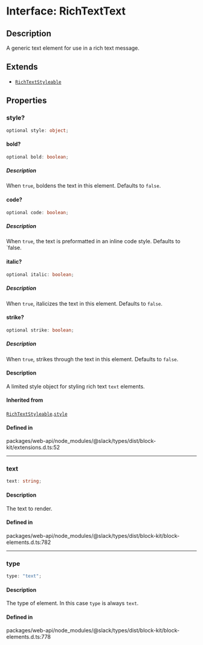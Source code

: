 # Interface: RichTextText

## Description

A generic text element for use in a rich text message.

## Extends

- [`RichTextStyleable`](Interface.RichTextStyleable.md)

## Properties

### style?

```ts
optional style: object;
```

#### bold?

```ts
optional bold: boolean;
```

##### Description

When `true`, boldens the text in this element. Defaults to `false`.

#### code?

```ts
optional code: boolean;
```

##### Description

When `true`, the text is preformatted in an inline code style. Defaults to `false.

#### italic?

```ts
optional italic: boolean;
```

##### Description

When `true`, italicizes the text in this element. Defaults to `false`.

#### strike?

```ts
optional strike: boolean;
```

##### Description

When `true`, strikes through the text in this element. Defaults to `false`.

#### Description

A limited style object for styling rich text `text` elements.

#### Inherited from

[`RichTextStyleable`](Interface.RichTextStyleable.md).[`style`](Interface.RichTextStyleable.md#style)

#### Defined in

packages/web-api/node\_modules/@slack/types/dist/block-kit/extensions.d.ts:52

***

### text

```ts
text: string;
```

#### Description

The text to render.

#### Defined in

packages/web-api/node\_modules/@slack/types/dist/block-kit/block-elements.d.ts:782

***

### type

```ts
type: "text";
```

#### Description

The type of element. In this case `type` is always `text`.

#### Defined in

packages/web-api/node\_modules/@slack/types/dist/block-kit/block-elements.d.ts:778
